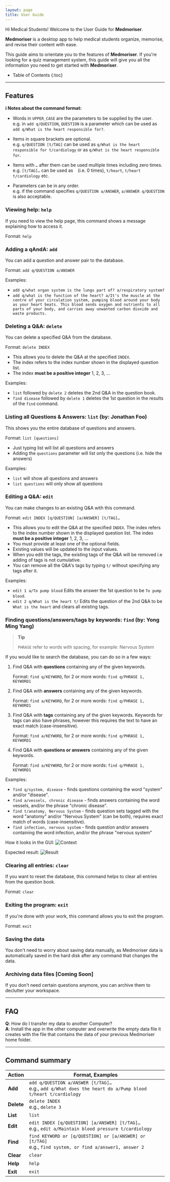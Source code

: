 ```yaml
---
layout: page
title: User Guide
---
```


Hi Medical Students! Welcome to the User Guide for **Medmoriser**. 

**Medmoriser** is a desktop app to help medical students organize, memorise, and revise their content with ease.

This guide aims to orientate you to the features of **Medmoriser**. If you're looking for a quiz
management system, this guide will give you all the information you need to get started with **Medmoriser**.

* Table of Contents
{:toc}

--------------------------------------------------------------------------------------------------------------------

## Features

<div markdown="block" class="alert alert-info">

**:information_source: Notes about the command format:**<br>

* Words in `UPPER_CASE` are the parameters to be supplied by the user.<br>
  e.g. in `add q/QUESTION`, `QUESTION` is a parameter which can be used as `add q/What is the heart responsible for?`.

* Items in square brackets are optional.<br>
  e.g. `q/QUESTION [t/TAG]` can be used as `q/What is the heart responsible for t/cardiology` or as `q/What is the heart responsible for`.

* Items with `…`​ after them can be used multiple times including zero times.<br>
  e.g. `[t/TAG]…​` can be used as ` ` (i.e. 0 times), `t/heart`, `t/heart t/cardiology` etc.

* Parameters can be in any order.<br>
  e.g. if the command specifies `q/QUESTION a/ANSWER`, `a/ANSWER q/QUESTION` is also acceptable.

</div>

### Viewing help: `help`

If you need to view the help page, this command shows a message explaining how to access it.

Format: `help`

### Adding a qAndA: `add`

You can add a question and answer pair to the database.

Format: `add q/QUESTION a/ANSWER`

Examples:
* `add q/what organ system is the lungs part of? a/respiratory system?`
* `add q/what is the function of the heart? a/It's the muscle at the centre of your circulation system, pumping blood around your body as your heart beats. This blood sends oxygen and nutrients to all parts of your body, and carries away unwanted carbon dioxide and waste products.`

### Deleting a Q&A: `delete`

You can delete a specified Q&A from the database.

Format: `delete INDEX`

* This allows you to delete the Q&A at the specified `INDEX`.
* The index refers to the index number shown in the displayed question list.
* The index **must be a positive integer** 1, 2, 3, …

Examples:
* `list` followed by `delete 2` deletes the 2nd Q&A in the question book.
* `find disease` followed by `delete 1` deletes the 1st question in the results of the `find` command.

### Listing all Questions & Answers: `list` (by: Jonathan Foo)

This shows you the entire database of questions and answers.

Format: `list [questions]`

* Just typing list will list all questions and answers
* Adding the `questions` parameter will list only the questions (i.e. hide the answers) 

Examples:
* `list` will show all questions and answers
* `list questions` will only show all questions

### Editing a Q&A: `edit`

You can make changes to an existing Q&A with this command.

Format: `edit INDEX [q/QUESTION] [a/ANSWER] [t/TAG]…​`

* This allows you to edit the Q&A at the specified `INDEX`. The index refers to the index number shown in the displayed question list. The index **must be a positive integer** 1, 2, 3, …​
* You must provide at least one of the optional fields.
* Existing values will be updated to the input values.
* When you edit the tags, the existing tags of the Q&A will be removed i.e adding of tags is not cumulative.
* You can remove all the Q&A's tags by typing `t/` without specifying any tags after it.

Examples:
*  `edit 1 a/To pump blood` Edits the answer the 1st question to be `To pump blood`.
*  `edit 2 q/What is the heart t/` Edits the question of the 2nd Q&A to be `What is the heart` and clears all existing tags.

### Finding questions/answers/tags by keywords: `find` (by: Yong Ming Yang)

> **Tip**
>
> `PHRASE` refer to words with spacing, for example: Nervous System

If you would like to search the database, you can do so in a few ways:

1. Find Q&A with **questions** containing any of the given keywords.

    Format: `find q/KEYWORD`, for 2 or more words: `find q/PHRASE 1, KEYWORD1`

2. Find Q&A with **answers** containing any of the given keywords.

    Format: `find a/KEYWORD`, for 2 or more words: `find q/PHRASE 1, KEYWORD1`

3. Find Q&A with **tags** containing any of the given keywords. 
   Keywords for tags can also have phrases, however this requires the text to have an exact match (case-insensitive).

    Format: `find a/KEYWORD`, for 2 or more words: `find q/PHRASE 1, KEYWORD1`

4. Find Q&A with **questions or answers** containing any of the given keywords.

    Format: `find a/KEYWORD`, for 2 or more words: `find q/PHRASE 1, KEYWORD1`


Examples:
* `find q/system, disease` - finds questions containing the word "system" and/or "disease".
* `find a/vessels, chronic disease` - finds answers containing the word vessels, and/or the phrase "chronic disease".
* `find t/anatomy, Nervous System` - finds question sets tagged with the word "anatomy" and/or "Nervous System" (can be both), requires exact match of words (case-insensitive).
* `find infection, nervous system` - finds question and/or answers containing the word infection, and/or the phrase "nervous system"

How it looks in the GUI:
![Context](images/Context.PNG)

Expected result:
![Result](images/FindResult.PNG)

### Clearing all entries: `clear`

If you want to reset the database, this command helps to clear all entries from the question book.

Format: `clear`

### Exiting the program: `exit`

If you're done with your work, this command allows you to exit the program.

Format: `exit`

### Saving the data

You don't need to worry about saving data manually, as Medmoriser data is automatically saved in the hard disk after any command that changes the data.

### Archiving data files [Coming Soon]

If you don't need certain questions anymore, you can archive them to declutter your workspace.

--------------------------------------------------------------------------------------------------------------------

## FAQ

**Q**: How do I transfer my data to another Computer?<br>
**A**: Install the app in the other computer and overwrite the empty data file it creates with the file that contains the data of your previous Medmoriser home folder.

--------------------------------------------------------------------------------------------------------------------


## Command summary

Action | Format, Examples
--------|------------------
**Add** | `add q/QUESTION a/ANSWER [t/TAG]…​` <br> e.g., `add q/What does the heart do a/Pump blood t/heart t/cardiology`
**Delete** | `delete INDEX`<br> e.g., `delete 3`
**List** | `list`
**Edit** | `edit INDEX [q/QUESTION] [a/ANSWER] [t/TAG]…​` <br> e.g., `edit a/Maintain blood pressure t/cardiology`
**Find** | `find KEYWORD or [q/QUESTION] or [a/ANSWER] or [t/TAG]` <br> e.g., `find system, or find a/answer1, answer 2`
**Clear** | `clear`
**Help** | `help`
**Exit** | `exit`

